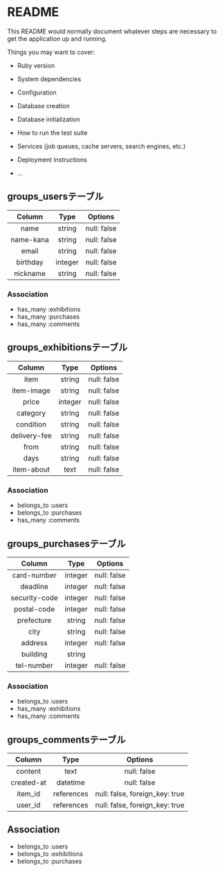 # README

This README would normally document whatever steps are necessary to get the
application up and running.

Things you may want to cover:

* Ruby version

* System dependencies

* Configuration

* Database creation

* Database initialization

* How to run the test suite

* Services (job queues, cache servers, search engines, etc.)

* Deployment instructions

* ...

## groups_usersテーブル
|Column|Type|Options|
|:---:|:---:|:---:|
|name|string|null: false|
|name-kana|string|null: false|
|email|string|null: false|
|birthday|integer|null: false|
|nickname|string|null: false|
### Association
- has_many :exhibitions
- has_many :purchases
- has_many :comments

## groups_exhibitionsテーブル
|Column|Type|Options|
|:---:|:---:|:---:|
|item|string|null: false|
|item-image|string|null: false|
|price|integer|null: false|
|category|string|null: false|
|condition|string|null: false|
|delivery-fee|string|null: false|
|from|string|null: false|
|days|string|null: false| 
|item-about|text|null: false|
### Association
- belongs_to :users
- belongs_to :purchases
- has_many :comments


## groups_purchasesテーブル
|Column|Type|Options|
|:---:|:---:|:---:|
|card-number|integer|null: false|
|deadline|integer|null: false|
|security-code|integer|null: false|
|postal-code|integer|null: false| 
|prefecture|string|null: false|
|city|string|null: false|
|address|integer|null: false|
|building|string||
|tel-number|integer|null: false|
### Association
- belongs_to :users
- has_many :exhibitions
- has_many :comments


## groups_commentsテーブル
|Column|Type|Options|
|:---:|:---:|:---:|
|content|text|null: false|
|created-at|datetime|null: false|
|item_id|references|null: false, foreign_key: true|
|user_id|references|null: false, foreign_key: true| 
## Association
- belongs_to :users
- belongs_to :exhibitions
- belongs_to :purchases